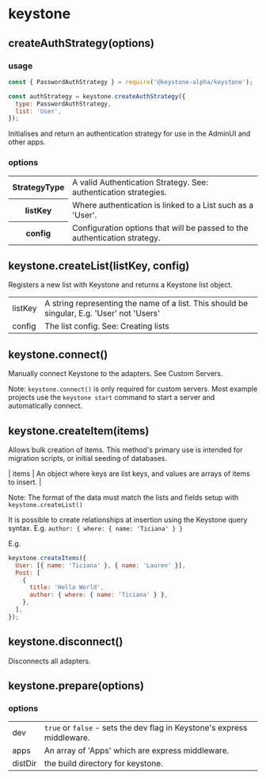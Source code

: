 <!--[meta]
section: api
title: Keystone
[meta]-->

# keystone

## createAuthStrategy(options)

### usage

```javascript
const { PasswordAuthStrategy } = require('@keystone-alpha/keystone');

const authStrategy = keystone.createAuthStrategy({
  type: PasswordAuthStrategy,
  list: 'User',
});
```

Initialises and return an authentication strategy for use in the AdminUI and other apps.

### options

<table>
<tr>
<th>StrategyType</th>
<td>A valid Authentication Strategy. See: authentication strategies.</td>
</tr>
<tr>
<th>listKey</th>
<td>Where authentication is linked to a List such as a 'User'.</td>
</tr>
<tr>
<th>config</th>
<td>Configuration options that will be passed to the authentication strategy. </td>
</tr>
</table>

## keystone.createList(listKey, config)

Registers a new list with Keystone and returns a Keystone list object.

|         |                                                                                            |
| ------- | ------------------------------------------------------------------------------------------ |
| listKey | A string representing the name of a list. This should be singular, E.g. 'User' not 'Users' |
| config  | The list config. See: Creating lists                                                       |

## keystone.connect()

Manually connect Keystone to the adapters. See Custom Servers.

Note: `keystone.connect()` is only required for custom servers. Most example projects use the `keystone start` command to start a server and automatically connect.

## keystone.createItem(items)

Allows bulk creation of items. This method's primary use is intended for migration scripts, or initial seeding of databases.

| items | An object where keys are list keys, and values are arrays of items to insert. |

Note: The format of the data must match the lists and fields setup with `keystone.createList()`

It is possible to create relationships at insertion using the Keystone query syntax. E.g. `author: { where: { name: 'Ticiana' } }`

E.g.

```javascript
keystone.createItems({
  User: [{ name: 'Ticiana' }, { name: 'Lauren' }],
  Post: [
    {
      title: 'Hello World',
      author: { where: { name: 'Ticiana' } },
    },
  ],
});
```

## keystone.disconnect()

Disconnects all adapters.

## keystone.prepare(options)

### options

|         |                                                                         |
| ------- | ----------------------------------------------------------------------- |
| dev     | `true` or `false` - sets the dev flag in Keystone's express middleware. |
| apps    | An array of 'Apps' which are express middleware.                        |
| distDir | the build directory for keystone.                                       |

<!--

Undocumented Methods:

 - getAdminMeta
 - getTypeDefs
 - registerSchema
 - getAdminSchema
 - dumpSchema
 - getAccessContext
 - createItem

-->
